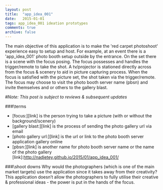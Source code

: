 ```yaml
---
layout: post
title:  "app_idea_001"
date:   2015-01-01
tags: app_idea_001 ideation prototypes
comments: true
archive: false
---
```

The main objective of this application is to make the 'red carpet photoshoot' experience easy to setup and host. For example, at an event there is a 'app_idea_001' photo booth setup outside by the entrance. On the set there is a scene with the focus posing. The focus possesses and handles the trigger/remote to take the shot. A tv/projector is stationed directly across from the focus & scenery to aid in picture capturing process. When the focus is satisfied with the picture set, the shot taken via the trigger/remote. The focus may choose to visit the photo booth server name (pbsn) and invite themselves and or others to the gallery blast.

_#Note: This post is subject to reviews & subsequent updates_

###\terms
+ [focus:][link] is the person trying to take a picture (with or without the background/scenery)
+ [gallery blast:][link] is the process of sending the photo gallery url via email
+ [photo gallery url:][link] is the url or link to the photo booth server application gallery online
+ [pbsn:][link] is another name for photo booth server name or the name of the photo gallery
[link]:http://nadjetey.github.io/2015/01/app_idea_001/

###\shoot downs
Why would the photographers (which is one of the main market targets) use the application since it takes away from their creativity? This application doesn’t allow the photographers to fully utilise their creative & professional ideas - the power is put in the hands of the focus.
